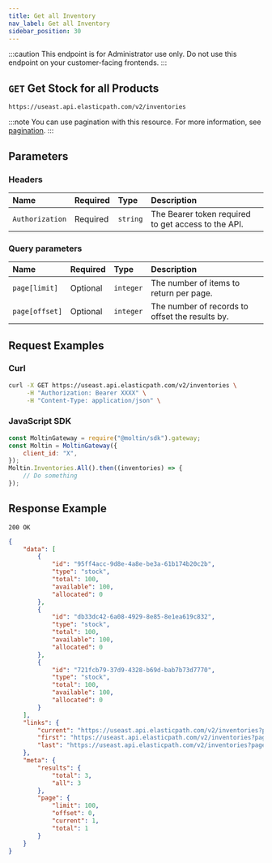 ```yaml
---
title: Get all Inventory
nav_label: Get all Inventory
sidebar_position: 30
---
```


:::caution
This endpoint is for Administrator use only. Do not use this endpoint on your customer-facing frontends.
:::

## `GET` Get Stock for all Products

```http
https://useast.api.elasticpath.com/v2/inventories
```

:::note
You can use pagination with this resource. For more information, see [pagination](/guides/Getting-Started/api-overview/pagination).
:::

## Parameters

### Headers

| Name            | Required | Type     | Description                                         |
|:----------------|:---------|:---------|:----------------------------------------------------|
| `Authorization` | Required | `string` | The Bearer token required to get access to the API. |

### Query parameters

| Name           | Required | Type      | Description                                     |
|:---------------|:---------|:----------|:------------------------------------------------|
| `page[limit]`  | Optional | `integer` | The number of items to return per page.         |
| `page[offset]` | Optional | `integer` | The number of records to offset the results by. |

## Request Examples

### Curl

```bash
curl -X GET https://useast.api.elasticpath.com/v2/inventories \
     -H "Authorization: Bearer XXXX" \
     -H "Content-Type: application/json" \
```

### JavaScript SDK

```javascript
const MoltinGateway = require("@moltin/sdk").gateway;
const Moltin = MoltinGateway({
    client_id: "X",
});
Moltin.Inventories.All().then((inventories) => {
    // Do something
});
```

## Response Example

`200 OK`

```json
{
    "data": [
        {
            "id": "95ff4acc-9d8e-4a8e-be3a-61b174b20c2b",
            "type": "stock",
            "total": 100,
            "available": 100,
            "allocated": 0
        },
        {
            "id": "db33dc42-6a08-4929-8e85-8e1ea619c832",
            "type": "stock",
            "total": 100,
            "available": 100,
            "allocated": 0
        },
        {
            "id": "721fcb79-37d9-4328-b69d-bab7b73d7770",
            "type": "stock",
            "total": 100,
            "available": 100,
            "allocated": 0
        }
    ],
    "links": {
        "current": "https://useast.api.elasticpath.com/v2/inventories?page[offset]=0&page[limit]=50",
        "first": "https://useast.api.elasticpath.com/v2/inventories?page[offset]=0&page[limit]=50",
        "last": "https://useast.api.elasticpath.com/v2/inventories?page[offset]=0&page[limit]=50"
    },
    "meta": {
        "results": {
            "total": 3,
            "all": 3
        },
        "page": {
            "limit": 100,
            "offset": 0,
            "current": 1,
            "total": 1
        }
    }
}
```
